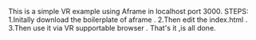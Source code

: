This is a simple VR example using Aframe in localhost port 3000.
STEPS:
1.Initally download the boilerplate of aframe .
2.Then edit the index.html .
3.Then use it via VR supportable browser .
That's it ,is all done.
